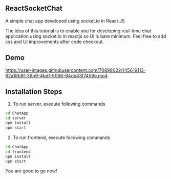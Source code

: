 ## ReactSocketChat

A simple chat app developed using socket.io in React JS

The idea of this tutorial is to enable you for developing real-time chat application using socket.io in reactjs so UI is bare minimum. Feel free to add css and UI improvements after code checkout.

## Demo


https://user-images.githubusercontent.com/70898022/145619113-62a18b8f-36b9-4bdf-9066-84de43f7459e.mp4







## Installation Steps

1. To run server, execute following commands

```bash 
cd ChatApp
cd server
npm install
npm start
```


2. To run frontend, execute following commands

```bash
cd ChatApp
cd frontend
npm install
npm start
```

You are good to go now!
